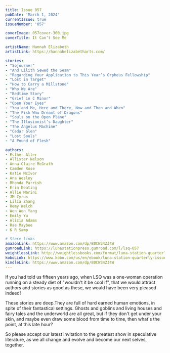 ```yaml
---
title: Issue 057
pubDate: 'March 1, 2024'
currentIssue: true
issueNumber: '057'

coverImage: 057cover-300.jpg
coverTitle: It Can’t See Me

artistName: Hannah Elizabeth
artistLink: https://hannahelizabetharts.com/

stories: 
- "Sojourner"
- "And Lilith Sewed the Seam"
- "Regarding Your Application to This Year’s Orpheus Fellowship"
- "Lost in Target"
- "How to Carry a Millstone"
- "Who We Are"
- "Bedtime Story"
- "Grief in C Minor"
- "Open Your Eyes"
- "You and Me, Here and There, Now and Then and When"
- "The Fish Who Dreamt of Dragons"
- "Souls on the Open Plane"
- "The Illusionist’s Daughter"
- "The Angelus Machine"
- "Cedar Glen"
- "Lost Souls"
- "A Pound of Flesh"

authors: 
- Esther Alter
- Allister Nelson
- Anna-Claire McGrath
- Camden Rose
- Katie McIvor
- Ana Wesley
- Rhonda Parrish
- Erin Keating
- Allie Marini
- JM Cyrus
- Lilia Zhang
- Remy Welch
- Wen Wen Yang
- Emily Yu
- Alicia Adams
- Rae Maybee
- K R Samp

# Store links
amazonLink: https://www.amazon.com/dp/B0CW34ZJ4W
gumroadLink: https://lunastationpress.gumroad.com/l/lsq-057
weightlessLink: http://weightlessbooks.com/format/luna-station-quarterly-issue-57
koboLink: https://www.kobo.com/us/en/ebook/luna-station-quarterly-issue-057
kindleLink: https://www.amazon.com/dp/B0CW34ZJ4W
---
```

If you had told us fifteen years ago, when LSQ was a one-woman operation running on a steady diet of "wouldn't it be cool if", that we would attract authors and stories as good as these, we would have been very pleased indeed!

These stories are deep.They are full of hard earned human emotions, in spite of their fantastical settings. Ghosts and goblins and living houses and fairy tales and the underworld are all great, but if they don't get under your skin, and maybe even draw some blood from time to time, then what's the point, at this late hour?

So please accept our latest invitation to the greatest show in speculative literature, as we all change and evolve and become our next selves, together.